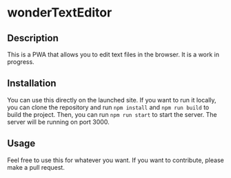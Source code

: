 # wonderTextEditor

## Description
This is a PWA that allows you to edit text files in the browser. It is a work in progress.

## Installation
You can use this directly on the launched site. If you want to run it locally, you can clone the repository and run `npm install` and `npm run build` to build the project. Then, you can run `npm run start` to start the server. The server will be running on port 3000.

## Usage
Feel free to use this for whatever you want. If you want to contribute, please make a pull request.

